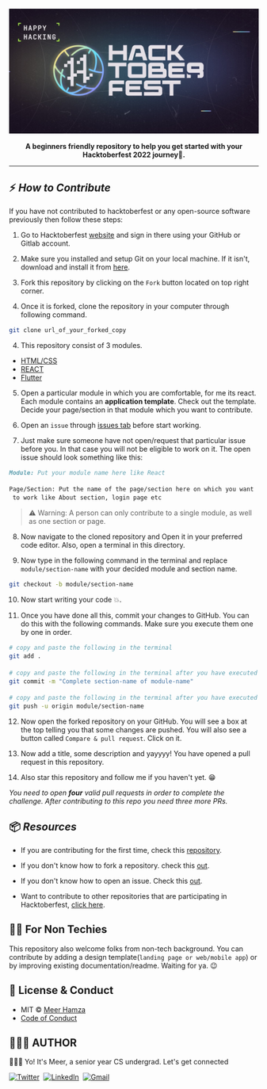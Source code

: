 ![banner image](./assets/banner.jpg)
<p align="center">
<strong>
A beginners friendly repository to help you get started with your Hacktoberfest 2022 journey🚀.
</strong>
</p>
<hr />

## ⚡ *How to Contribute*

If you have not contributed to hacktoberfest or any open-source software previously then follow these steps:

1. Go to Hacktoberfest [website](https://hacktoberfest.com/) and sign in there using your GitHub or Gitlab account.

2. Make sure you installed and setup Git on your local machine. If it isn't, download and install it from [here](https://git-scm.com/downloads).
3. Fork this repository by clicking on the `Fork` button located on top right corner.
4. Once it is forked, clone the repository in your computer through following command.

```sh
git clone url_of_your_forked_copy
```

4. This repository consist of 3 modules.
- [HTML/CSS](https://github.com/meerhamzadev/Hacktoberfest/tree/main/HTML-CSS)
- [REACT](https://github.com/meerhamzadev/Hacktoberfest/tree/main/React-module)
- [Flutter](https://github.com/meerhamzadev/Hacktoberfest/tree/main/Flutter-module)

5. Open a particular module in which you are comfortable, for me its react. Each module contains an **application template**. Check out the template. Decide your page/section in that module which you want to contribute.
6. Open an `issue` through [issues tab](https://github.com/meerhamzadev/Hacktoberfest/issues) before start working.

7. Just make sure someone have not open/request that particular issue before you. In that case you will not be eligible to work on it. The open issue should look something like this:

```md
Module: Put your module name here like React

Page/Section: Put the name of the page/section here on which you want
 to work like About section, login page etc
```

>⚠ Warning: A person can only contribute to a single module, as well as one section or page.

8. Now navigate to the cloned repository and Open it in your preferred code editor. Also, open a terminal in this directory.

9. Now type in the following command in the terminal and replace `module/section-name` with your decided module and section name.

```sh
git checkout -b module/section-name
```
10. Now start writing your code 💥.

11. Once you have done all this, commit your changes to GitHub. You can do this with the following commands. Make sure you execute them one by one in order.

```sh
# copy and paste the following in the terminal
git add .

# copy and paste the following in the terminal after you have executed the previous command.
git commit -m "Complete section-name of module-name"

# copy and paste the following in the terminal after you have executed the previous command
git push -u origin module/section-name
```

12. Now open the forked repository on your GitHub. You will see a box at the top telling you that some changes are pushed. You will also see a button called `Compare & pull request`. Click on it.

13. Now add a title, some description and yayyyy! You have opened a pull request in this repository.
14. Also star this repository and follow me if you haven't yet. 😁

*You need to open **four** valid pull requests in order to complete the challenge. After contributing to this repo you need three more PRs.*

## 📦 *Resources*

- If you are contributing for the first time, check this [repository](https://github.com/firstcontributions/first-contributions).
- If you don't know how to fork a repository. check this [out](https://docs.github.com/en/get-started/quickstart/fork-a-repo).

- If you don't know how to open an issue. Check this [out](https://docs.github.com/en/issues/tracking-your-work-with-issues/creating-an-issue).

- Want to contribute to other repositories that are participating in Hacktoberfest, [click here](https://github.com/issues?q=is%3Aopen+is%3Aissue+label%3AHacktoberfest).

## 👨‍🎨 For Non Techies
This repository also welcome folks from non-tech background. You can contribute by adding a design template(`landing page or web/mobile app`) or by improving existing documentation/readme. Waiting for ya. 😉 

## 🔑 License & Conduct

- MIT © [Meer Hamza](https://github.com/meerhamzadev)
- [Code of Conduct](https://github.com/meerhamzadev/Hacktoberfest/blob/main/CODE-OF-CONDUCT.md)

## 👨🏻‍💻 AUTHOR

🙋🏻‍♂️ Yo! It's Meer, a senior year CS undergrad. Let's get connected

<a href="https://twitter.com/meerhamzadev"><img src="https://img.shields.io/badge/Twitter-1DA1F2?style=for-the-badge&logo=twitter&logoColor=white" alt="Twitter" /></a>&nbsp;
<a href="https://linkedin.com/in/meerhamzadev/"><img src="https://img.shields.io/badge/linkedin-%230077B5.svg?&style=for-the-badge&logo=linkedin&logoColor=white" alt="LinkedIn" /></a>&nbsp;
<a href="mailto:hamzababar37@gmail.com?subject=From%20GitHub&body=Hi,%20there.%20Found%20you%20from%20GitHub."><img src="https://img.shields.io/badge/gmail-%23D14836.svg?&style=for-the-badge&logo=gmail&logoColor=white" alt="Gmail"/></a>&nbsp;
